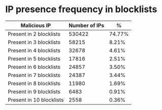 # IP presence frequency in blocklists
| Malicious IP | Number of IPs | % |
|----|----|----|
| Present in 2 blocklists | 530422 | 74.77% |
| Present in 3 blocklists | 58215 | 8.21% |
| Present in 4 blocklists | 32678 | 4.61% |
| Present in 5 blocklists | 17816 | 2.51% |
| Present in 6 blocklists | 24857 | 3.50% |
| Present in 7 blocklists | 24387 | 3.44% |
| Present in 8 blocklists | 11980 | 1.69% |
| Present in 9 blocklists | 6483 | 0.91% |
| Present in 10 blocklists | 2558 | 0.36% |

